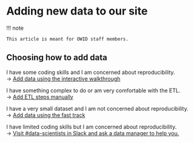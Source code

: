 # Adding new data to our site

!!! note

    This article is meant for OWID staff members.

## Choosing how to add data

I have some coding skills and I am concerned about reproducibility.<br>→ [Add data using the interactive walkthrough](walkthrough.md)

I have something complex to do or am very comfortable with the ETL.<br>→ [Add ETL steps manually](manual.md)

I have a very small dataset and I am not concerned about reproducibility.<br>→ [Add data using the fast track](fast-track.md)

I have limited coding skills but I am concerned about reproducibility.<br>→ [Visit #data-scientists in Slack and ask a data manager to help you.](https://app.slack.com/client/T3DR40MTQ/C025BDNS5AA/)
